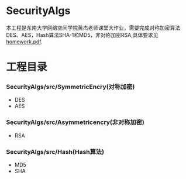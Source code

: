 # SecurityAlgs
本工程是东南大学网络空间学院黄杰老师课堂大作业，需要完成对称加密算法DES、AES，Hash算法SHA-1和MD5，非对称加密RSA,具体要求见[homework.pdf](https://github.com/deadfishlovecat/SecurityAlgs/blob/master/homework%20requirement/homework.pdf).

# 工程目录
### SecurityAlgs/src/SymmetricEncry(对称加密)
- DES
- AES
### SecurityAlgs/src/Asymmetricencry(非对称加密)
- RSA
### SecurityAlgs/src/Hash(Hash算法)
- MD5
- SHA
